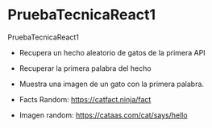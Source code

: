 # PruebaTecnicaReact1
PruebaTecnicaReact1

- Recupera un hecho aleatorio de gatos de la primera API

- Recuperar la primera palabra del hecho

- Muestra una imagen de un gato con la primera palabra.

- Facts Random: https://catfact.ninja/fact

- Imagen random: https://cataas.com/cat/says/hello
